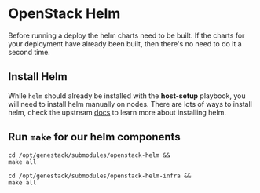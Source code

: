 # OpenStack Helm

Before running a deploy the helm charts need to be built. If the charts for your deployment have already been built,
then there's no need to do it a second time.

## Install Helm

While `helm` should already be installed with the **host-setup** playbook, you will need to install helm manually on nodes. There are lots of ways to install helm, check the upstream [docs](https://helm.sh/docs/intro/install/) to learn more about installing helm.

## Run `make` for our helm components

``` shell
cd /opt/genestack/submodules/openstack-helm &&
make all

cd /opt/genestack/submodules/openstack-helm-infra &&
make all
```

